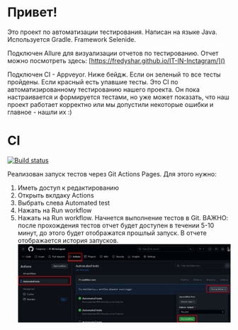 # Привет! 
Это проект по автоматизации тестирования.
Написан на языке Java. Используется Gradle. Framework Selenide.

Подключен Allure для визуализации отчетов по тестированию. Отчет можно посмотреть здесь: [https://fredyshar.github.io/IT-IN-Inctagram/]()

Подключен CI - Appveyor. Ниже бейдж. Если он зеленый то все тесты пройдены. Если красный есть упавшие тесты.
Это CI по автоматизированному тестированию нашего проекта. 
Он пока настраивается и формируется тестами, но уже может показать, что наш проект работает корректно или мы допустили некоторые ошибки и главное - нашли их :)
# CI
[![Build status](https://ci.appveyor.com/api/projects/status/q20gws5q56ttccy3?svg=true)](https://ci.appveyor.com/project/Fredyshar/it-in-inctagram)

Реализован запуск тестов через Git Actions Pages. Для этого нужно:
1. Иметь доступ к редактированию
2. Открыть вклдаку Actions
3. Выбрать слева Automated test
4. Нажать на Run workflow
5. Нажать на Run workflow.
Начнется выполнение тестов в Git. 
ВАЖНО: после прохождения тестов отчет будет доступен в течении 5-10 минут, до этого будет отображатся прошлый запуск. В отчете отображается история запусков.
![img.png](img.png)

